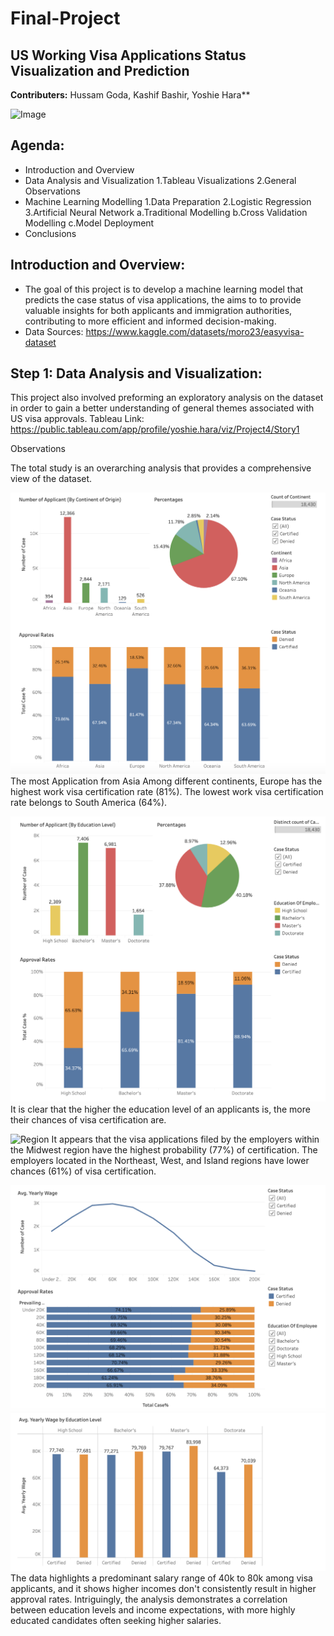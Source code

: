 # Final-Project


**US Working Visa Applications Status**
**Visualization and Prediction**
-
**Contributers:**  Hussam Goda, Kashif Bashir, Yoshie Hara**

![Image](Images/https://github.com/HussamGoda/Final-Project/blob/main/Images/Approve.png)


**Agenda:** 
-
- Introduction and Overview
- Data Analysis and Visualization
  1.Tableau Visualizations
  2.General Observations
- Machine Learning Modelling
  1.Data Preparation
  2.Logistic Regression
  3.Artificial Neural Network
    a.Traditional Modelling
    b.Cross Validation Modelling
    c.Model Deployment
- Conclusions

**Introduction and Overview:**
-
- The goal of this project is to develop a machine learning model that predicts the case status of visa applications, the aims to to provide valuable insights for both applicants and immigration authorities, contributing to more efficient and informed decision-making.
- Data Sources: https://www.kaggle.com/datasets/moro23/easyvisa-dataset


**Step 1: Data Analysis and Visualization:**
-
This project also involved preforming an exploratory analysis on the dataset in order to gain a better understanding of general themes associated with US visa approvals. 
Tableau Link: https://public.tableau.com/app/profile/yoshie.hara/viz/Project4/Story1


Observations
   
The total study is an overarching analysis that provides a comprehensive view of the dataset.

![Continent](https://github.com/HussamGoda/Final-Project/blob/main/Images/Continent.png)
The most Application from Asia
Among different continents, Europe has the highest work visa certification rate (81%).
The lowest work visa certification rate belongs to South America (64%).

![Education](https://github.com/HussamGoda/Final-Project/blob/main/Images/Education.png)
It is clear that the higher the education level of an applicants is, the more their chances of visa certification are.

![Region](https://github.com/HussamGoda/Final-Project/blob/main/Images/Region1.png)
It appears that the visa applications filed by the employers within the Midwest region have the highest probability (77%) of certification. 
The employers located in the Northeast, West, and Island regions have lower chances (61%) of visa certification.

![Wage1](https://github.com/HussamGoda/Final-Project/blob/main/Images/Wage1.png)
![Wage2](https://github.com/HussamGoda/Final-Project/blob/main/Images/Wage2.png)
The data highlights a predominant salary range of 40k to 80k among visa applicants, and it shows higher incomes don't consistently result in higher approval rates. 
Intriguingly, the analysis demonstrates a correlation between education levels and income expectations, with more highly educated candidates often seeking higher salaries. 


